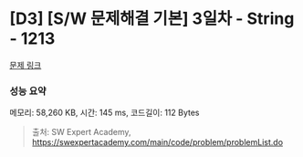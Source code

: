 # [D3] [S/W 문제해결 기본] 3일차 - String - 1213 

[문제 링크](https://swexpertacademy.com/main/code/problem/problemDetail.do?contestProbId=AV14P0c6AAUCFAYi) 

### 성능 요약

메모리: 58,260 KB, 시간: 145 ms, 코드길이: 112 Bytes



> 출처: SW Expert Academy, https://swexpertacademy.com/main/code/problem/problemList.do